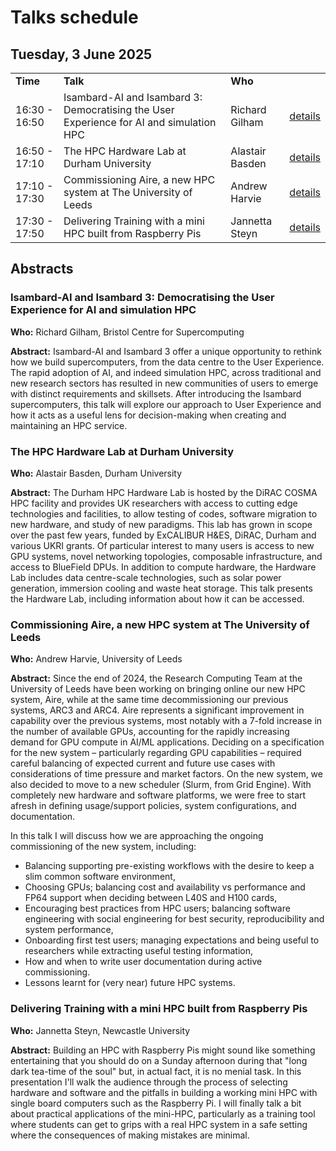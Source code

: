 # Talks schedule

## Tuesday, 3 June 2025

<table border="0">
<tr>
<td><b>Time</b></td>
<td><b>Talk</b></td>
<td><b>Who</b></td>
<td></td>
</tr>
  
<tr>
<td>16:30 - 16:50</td>
<td>Isambard-AI and Isambard 3: Democratising the User Experience for AI and simulation HPC</td>
<td>Richard Gilham</td>
<td><a href="https://durham.readthedocs.io/en/latest/hpcdays/talks.html#isambard-ai-and-isambard-3-democratising-the-user-experience-for-ai-and-simulation-hpc">details</a></td>
</tr>

<tr>
<td>16:50 - 17:10</td>
<td>The HPC Hardware Lab at Durham University</td>
<td>Alastair Basden</td>
<td><a href="https://durham.readthedocs.io/en/latest/hpcdays/talks.html#the-hpc-hardware-lab-at-durham-university">details</a></td>
</tr>

<tr>
<td>17:10 - 17:30</td>
<td>Commissioning Aire, a new HPC system at The University of Leeds</td>
<td>Andrew Harvie</td>
<td><a href="https://durham.readthedocs.io/en/latest/hpcdays/talks.html#commissioning-aire-a-new-hpc-system-at-the-university-of-leeds">details</a></td>
</tr>

<tr>
<td>17:30 - 17:50</td>
<td>Delivering Training with a mini HPC built from Raspberry Pis</td>
<td>Jannetta Steyn</td>
<td><a href="https://durham.readthedocs.io/en/latest/hpcdays/talks.html#delivering-training-with-a-mini-hpc-built-from-raspberry-pis">details</a></td>
</tr>

</table>

## Abstracts
### Isambard-AI and Isambard 3: Democratising the User Experience for AI and simulation HPC
**Who:** Richard Gilham, Bristol Centre for Supercomputing 

**Abstract:** Isambard-AI and Isambard 3 offer a unique opportunity to rethink how we build supercomputers, from the data centre to the User Experience. The rapid adoption of AI, and indeed simulation HPC, across traditional and new research sectors has resulted in new communities of users to emerge with distinct requirements and skillsets. After introducing the Isambard supercomputers, this talk will explore our approach to User Experience and how it acts as a useful lens for decision-making when creating and maintaining an HPC service.

### The HPC Hardware Lab at Durham University
**Who:** Alastair Basden, Durham University

**Abstract:** The Durham HPC Hardware Lab is hosted by the DiRAC COSMA HPC facility and provides UK researchers with access to cutting edge technologies and facilities, to allow testing of codes, software migration to new hardware, and study of new paradigms. This lab has grown in scope over the past few years, funded by ExCALIBUR H&ES, DiRAC, Durham and various UKRI grants. Of particular interest to many users is access to new GPU systems, novel networking topologies, composable infrastructure, and access to BlueField DPUs. In addition to compute hardware, the Hardware Lab includes data centre-scale technologies, such as solar power generation, immersion cooling and waste heat storage. This talk presents the Hardware Lab, including information about how it can be accessed.

### Commissioning Aire, a new HPC system at The University of Leeds
**Who:** Andrew Harvie, University of Leeds

**Abstract:** Since the end of 2024, the Research Computing Team at the University of Leeds have been working on bringing online our new HPC system, Aire, while at the same time decommissioning our previous systems, ARC3 and ARC4. Aire represents a significant improvement in capability over the previous systems, most notably with a 7-fold increase in the number of available GPUs, accounting for the rapidly increasing demand for GPU compute in AI/ML applications. Deciding on a specification for the new system – particularly regarding GPU capabilities – required careful balancing of expected current and future use cases with considerations of time pressure and market factors. On the new system, we also decided to move to a new scheduler (Slurm, from Grid Engine). With completely new hardware and software platforms, we were free to start afresh in defining usage/support policies, system configurations, and documentation.

In this talk I will discuss how we are approaching the ongoing commissioning of the new system, including:
 - Balancing supporting pre-existing workflows with the desire to keep a slim common software environment,
 - Choosing GPUs; balancing cost and availability vs performance and FP64 support when deciding between L40S and H100 cards,
 - Encouraging best practices from HPC users; balancing software engineering with social engineering for best security, reproducibility and system performance,
 - Onboarding first test users; managing expectations and being useful to researchers while extracting useful testing information,
 - How and when to write user documentation during active commissioning.
 - Lessons learnt for (very near) future HPC systems. 

### Delivering Training with a mini HPC built from Raspberry Pis
**Who:** Jannetta Steyn, Newcastle University

**Abstract:** Building an HPC with Raspberry Pis might sound like something entertaining that you should do on a Sunday afternoon during that "long dark tea-time of the soul" but, in actual fact, it is no menial task. In this presentation I'll walk the audience through the process of selecting hardware and software and the pitfalls in building a working mini HPC with single board computers such as the Raspberry Pi. I will finally talk a bit about practical applications of the mini-HPC, particularly as a training tool where students can get to grips with a real HPC system in a safe setting where the consequences of making mistakes are minimal.
